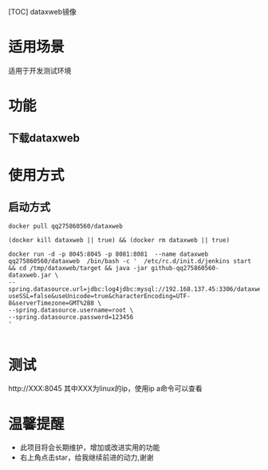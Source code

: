 [TOC]
dataxweb镜像

# 适用场景
适用于开发测试环境

# 功能
## 下载dataxweb

# 使用方式
## 启动方式
```
docker pull qq275860560/dataxweb

(docker kill dataxweb || true) && (docker rm dataxweb || true) 

docker run -d -p 8045:8045 -p 8081:8081  --name dataxweb qq275860560/dataxweb  /bin/bash -c '  /etc/rc.d/init.d/jenkins start && cd /tmp/dataxweb/target && java -jar github-qq275860560-dataxweb.jar \
--spring.datasource.url=jdbc:log4jdbc:mysql://192.168.137.45:3306/dataxweb?useSSL=false&useUnicode=true&characterEncoding=UTF-8&serverTimezone=GMT%2B8 \
--spring.datasource.username=root \
--spring.datasource.password=123456
'
    
```

# 测试
http://XXX:8045
其中XXX为linux的ip，使用ip a命令可以查看
 
# 温馨提醒

* 此项目将会长期维护，增加或改进实用的功能
* 右上角点击star，给我继续前进的动力,谢谢

